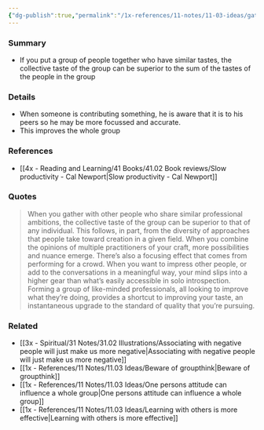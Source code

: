 ```yaml
---
{"dg-publish":true,"permalink":"/1x-references/11-notes/11-03-ideas/gathering-like-minded-people-today-can-improve-the-intellectual-output-of-the-whole-group/","title":"permanent note","created":"2025-03-02T22:21:26.755+03:00","updated":"2025-03-02T23:10:40.113+03:00"}
---
```



### Summary
- If you put a group of people together who have similar tastes, the collective taste of the group can be superior to the sum of the tastes of the people in the group

### Details
- When someone is contributing something, he is aware that it is to his peers so he may be more focussed and accurate.
- This improves the whole group

### References
- [[4x - Reading and Learning/41 Books/41.02 Book reviews/Slow productivity - Cal Newport\|Slow productivity - Cal Newport]]

### Quotes
> When you gather with other people who share similar professional ambitions, the collective taste of the group can be superior to that of any individual. This follows, in part, from the diversity of approaches that people take toward creation in a given field. When you combine the opinions of multiple practitioners of your craft, more possibilities and nuance emerge. There’s also a focusing effect that comes from performing for a crowd. When you want to impress other people, or add to the conversations in a meaningful way, your mind slips into a higher gear than what’s easily accessible in solo introspection. Forming a group of like-minded professionals, all looking to improve what they’re doing, provides a shortcut to improving your taste, an instantaneous upgrade to the standard of quality that you’re pursuing.


### Related
- [[3x - Spiritual/31 Notes/31.02 Illustrations/Associating with negative people will just make us more negative\|Associating with negative people will just make us more negative]]
- [[1x - References/11 Notes/11.03 Ideas/Beware of groupthink\|Beware of groupthink]]
- [[1x - References/11 Notes/11.03 Ideas/One persons attitude can influence a whole group\|One persons attitude can influence a whole group]]
- [[1x - References/11 Notes/11.03 Ideas/Learning with others is more effective\|Learning with others is more effective]]